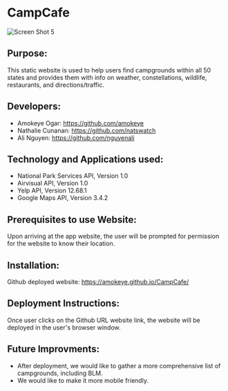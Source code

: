 # CampCafe

![Screen Shot 5](https://user-images.githubusercontent.com/67357469/92428193-4d49b380-f143-11ea-94c2-15430008cb70.jpg)


## Purpose:

This static website is used to help users find campgrounds within all 50 states and provides them with info on weather, constellations, wildlife, restaurants, and directions/traffic.

## Developers:

* Amokeye Ogar:      https://github.com/amokeye
* Nathalie Cunanan: https://github.com/natswatch
* Ali Nguyen:       https://github.com/nguyenali


## Technology and Applications used:

* National Park Services API, Version 1.0
* Airvisual API,  Version 1.0
* Yelp API,         Version 12.68.1
* Google Maps API,       Version 3.4.2


## Prerequisites to use Website:

Upon arriving at the app website, the user will be prompted for permission for the website to know their location.


## Installation:

Github deployed website: https://amokeye.github.io/CampCafe/



## Deployment Instructions:

Once user clicks on the Github URL website link, the website will be deployed in the user's browser window.

## Future Improvments:

* After deployment, we would like to gather a more comprehensive list of campgrounds, including BLM. 
* We would like to make it more mobile friendly.
